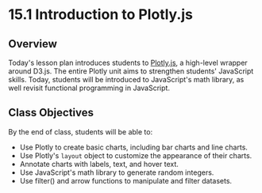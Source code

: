 # 15.1 Introduction to Plotly.js

## Overview

Today's lesson plan introduces students to [Plotly.js](https://plot.ly/javascript/), a high-level wrapper around D3.js. The entire Plotly unit aims to strengthen students' JavaScript skills. Today, students will be introduced to JavaScript's math library, as well revisit functional programming in JavaScript.

## Class Objectives

By the end of class, students will be able to:

* Use Plotly to create basic charts, including bar charts and line charts.
* Use Plotly's `layout` object to customize the appearance of their charts.
* Annotate charts with labels, text, and hover text.
* Use JavaScript's math library to generate random integers.
* Use filter() and arrow functions to manipulate and filter datasets.